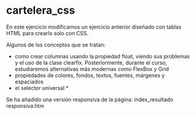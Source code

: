 # cartelera_css
En este ejercicio modificamos un ejercicio anterior diseñado con tablas HTML para crearlo solo con CSS.

Algunos de los conceptos que se tratan:

- como crear columnas usando la propiedad float, viendo sus problemas y el uso de la clase clearfix. Posteriormente, durante el curso, estudiaremos alternativas más modernas como FlexBox y Grid
- propiedades de colores, fondos, textos, fuentes, márgenes y espaciados
- el selector universal *

Se ha añadido una versión responsiva de la página: index_resultado responsiva.htm
